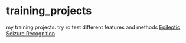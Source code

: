 # training_projects
my training projects. try ro test different features and methods
[Epileptic Seizure Recognition](https://github.com/Andrey-Kharlamov/training_projects/blob/main/epileptic.ipynb)
